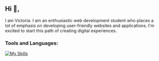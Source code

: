## Hi 👋,

I am Victoria. I am an enthusiastic web development student who places a lot of emphasis on developing user-friendly websites and applications. I'm excited to start this path of creating digital experiences.

### Tools and Languages: 

[![My Skills](https://skillicons.dev/icons?i=git,github,html,css,scss,js,react,tailwind,py,nodejs,mysql,netlify)](https://skillicons.dev)

<!--
**vickneee/vickneee** is a ✨ _special_ ✨ repository because its `README.md` (this file) appears on your GitHub profile.

🔥 Web design draws my attention. Right now I'm exploring the Figma (software).

Here are some ideas to get you started:

- 🔭 I’m currently working on ...
- 🌱 I’m currently learning ...
- 👯 I’m looking to collaborate on ...
- 🤔 I’m looking for help with ...
- 💬 Ask me about ...
- 📫 How to reach me: ...
- 😄 Pronouns: ...
- ⚡ Fun fact: ...
-->
